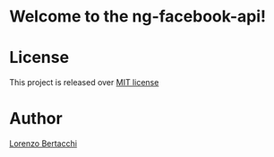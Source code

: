 Welcome to the ng-facebook-api!
===============================


License
===============================
This project is released over [MIT license](http://opensource.org/licenses/MIT "MIT License")

Author
===============================
[Lorenzo Bertacchi](http://www.lorenzobertacchi.it/)
